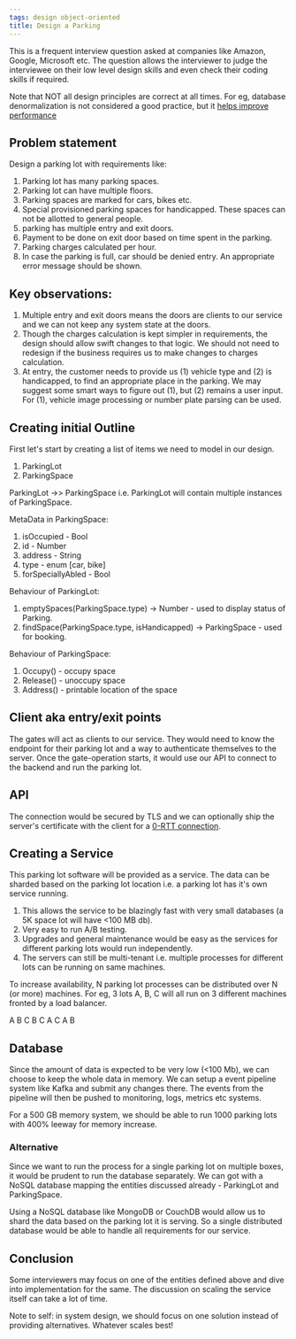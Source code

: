 ```yaml
---
tags: design object-oriented
title: Design a Parking
---
```


This is a frequent interview question asked at companies like Amazon, Google, Microsoft etc. The question allows the interviewer to judge the interviewee on their low level design skills and even check their coding skills if required.

Note that NOT all design principles are correct at all times. For eg, database denormalization is not considered a good practice, but it [helps improve performance](https://en.wikipedia.org/wiki/Denormalization)

Problem statement
---

Design a parking lot with requirements like:

1. Parking lot has many parking spaces.
2. Parking lot can have multiple floors.
3. Parking spaces are marked for cars, bikes etc.
4. Special provisioned parking spaces for handicapped. These spaces can not be allotted to general people.
5. parking has multiple entry and exit doors.
6. Payment to be done on exit door based on time spent in the parking.
7. Parking charges calculated per hour.
8. In case the parking is full, car should be denied entry. An appropriate error message should be shown.

Key observations:
---

1. Multiple entry and exit doors means the doors are clients to our service and we can not keep any system state at the doors.
2. Though the charges calculation is kept simpler in requirements, the design should allow swift changes to that logic. We should not need to redesign if the business requires us to make changes to charges calculation.
3. At entry, the customer needs to provide us (1) vehicle type and (2) is handicapped, to find an appropriate place in the parking. We may suggest some smart ways to figure out (1), but (2) remains a user input. For (1), vehicle image processing or number plate parsing can be used.

Creating initial Outline
---

First let's start by creating a list of items we need to model in our design.

1. ParkingLot
2. ParkingSpace

ParkingLot ->> ParkingSpace
i.e. ParkingLot will contain multiple instances of ParkingSpace.

MetaData in ParkingSpace:

1. isOccupied - Bool
2. id - Number
3. address - String
4. type - enum [car, bike]
5. forSpeciallyAbled - Bool

Behaviour of ParkingLot:

1. emptySpaces(ParkingSpace.type) -> Number - used to display status of Parking.
2. findSpace(ParkingSpace.type, isHandicapped) -> ParkingSpace - used for booking.

Behaviour of ParkingSpace:

1. Occupy() - occupy space
2. Release() - unoccupy space
3. Address() - printable location of the space

Client aka entry/exit points
---

The gates will act as clients to our service. They would need to know the endpoint for their parking lot and a way to authenticate themselves to the server.
Once the gate-operation starts, it would use our API to connect to the backend and run the parking lot.

API
---

The connection would be secured by TLS and we can optionally ship the server's certificate with the client for a [0-RTT connection](https://www.google.com/search?q=0+rtt).

Creating a Service
---

This parking lot software will be provided as a service. The data can be sharded based on the parking lot location i.e. a parking lot has it's own service running.

1. This allows the service to be blazingly fast with very small databases (a 5K space lot will have <100 MB db).
2. Very easy to run A/B testing.
3. Upgrades and general maintenance would be easy as the services for different parking lots would run independently.
4. The servers can still be multi-tenant i.e. multiple processes for different lots can be running on same machines.

To increase availability, N parking lot processes can be distributed over N (or more) machines. For eg, 3 lots A, B, C will all run on 3 different machines fronted by a load balancer.

A B C
B C A
C A B

Database
---

Since the amount of data is expected to be very low (<100 Mb), we can choose to keep the whole data in memory.
We can setup a event pipeline system like Kafka and submit any changes there. The events from the pipeline will then be pushed to monitoring, logs, metrics etc systems.

For a 500 GB memory system, we should be able to run 1000 parking lots with 400% leeway for memory increase.

### Alternative

Since we want to run the process for a single parking lot on multiple boxes, it would be prudent to run the database separately. We can got with a NoSQL database mapping the entities discussed already - ParkingLot and ParkingSpace.

Using a NoSQL database like MongoDB or CouchDB would allow us to shard the data based on the parking lot it is serving. So a single distributed database would be able to handle all requirements for our service.

Conclusion
---

Some interviewers may focus on one of the entities defined above and dive into implementation for the same. The discussion on scaling the service itself can take a lot of time.

Note to self: in system design, we should focus on one solution instead of providing alternatives. Whatever scales best!
